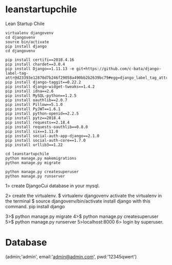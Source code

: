# leanstartupchile
Lean Startup Chile

```
virtualenv djangovenv
cd djangovenv
source bin/activate
pip install django
cd djangovenv

pip install certifi==2018.4.16
pip install chardet==3.0.4
pip install Django==1.11.13 -e git+https://github.com/c-bata/django-label-tag-attr@d23393e12870d7b246f29058a490bb2b2639bc79#egg=django_label_tag_attr
pip install django-taggit==0.22.2
pip install django-widget-tweaks==1.4.2
pip install idna==2.6
pip install MySQL-python==1.2.5
pip install oauthlib==2.0.7
pip install Pillow==5.1.0
pip install PyJWT==1.6.1
pip install python-openid==2.2.5
pip install pytz==2018.4
pip install requests==2.18.4
pip install requests-oauthlib==0.8.0
pip install six==1.11.0
pip install social-auth-app-django==2.1.0
pip install social-auth-core==1.7.0
pip install urllib3==1.22

cd leanstartupchile
python manage.py makemigrations
python manage.py migrate

python manage.py createsuperuser
python manage.py runserver

```


1> create DjangoCui database in your mysql.

2> create the virtualenv.
    $ virtualenv djangovenv
activate the virtualenv in the terminal
    $ source djangovenv/bin/activate
install django with this command.
    pip install django


3>$ python manage.py migrate
4>$ python manage.py createsuperuser
5>$ python manage.py runserver
5>localhost:8000
6> login by superuser.



# Database
(admin;'admin', email:'admin@admin.com', pwd:'12345qwert')
```
